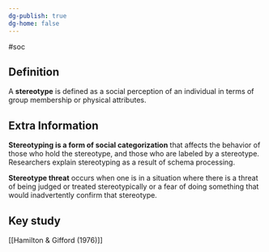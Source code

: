 ```yaml
---
dg-publish: true
dg-home: false
---
```

#soc
## Definition
A **stereotype** is defined as a social perception of an individual in terms of group membership or physical attributes.

## Extra Information
**Stereotyping is a form of social categorization** that affects the behavior of those who hold the stereotype, and those who are labeled by a stereotype. Researchers explain stereotyping as a result of schema processing.

**Stereotype threat** occurs when one is in a situation where there is a threat of being judged or treated stereotypically or a fear of doing something that would inadvertently confirm that stereotype.


## Key study
[[Hamilton & Gifford (1976)]] 